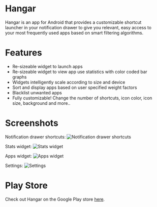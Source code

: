 Hangar
================

Hangar is an app for Android that provides a customizable shortcut launcher in your notification drawer to give you relevant, easy access to your most frequently used apps based on smart filtering algorithms.


Features
================

* Re-sizeable widget to launch apps
* Re-sizeable widget to view app use statistics with color coded bar graphs
* Widgets intelligently scale according to size and device
* Sort and display apps based on user specified weight factors
* Blacklist unwanted apps
* Fully customizable!  Change the number of shortcuts, icon color, icon size, background and more..

Screenshots
================

Notification drawer shortcuts:
![Notification drawer shortcuts](http://mimic.ca/~jeff/hangar/Hangar_1_notif.png)

Stats widget:
![Stats widget](http://mimic.ca/~jeff/hangar/Hangar_2_stats_widget.png)

Apps widget:
![Apps widget](http://mimic.ca/~jeff/hangar/Hangar_3_apps_widget.png)

Settings:
![Settings](http://mimic.ca/~jeff/hangar/Hangar_settings.png)

Play Store
================

Check out Hangar on the Google Play store [here](https://play.google.com/store/apps/details?id=ca.mimic.apphangar).

